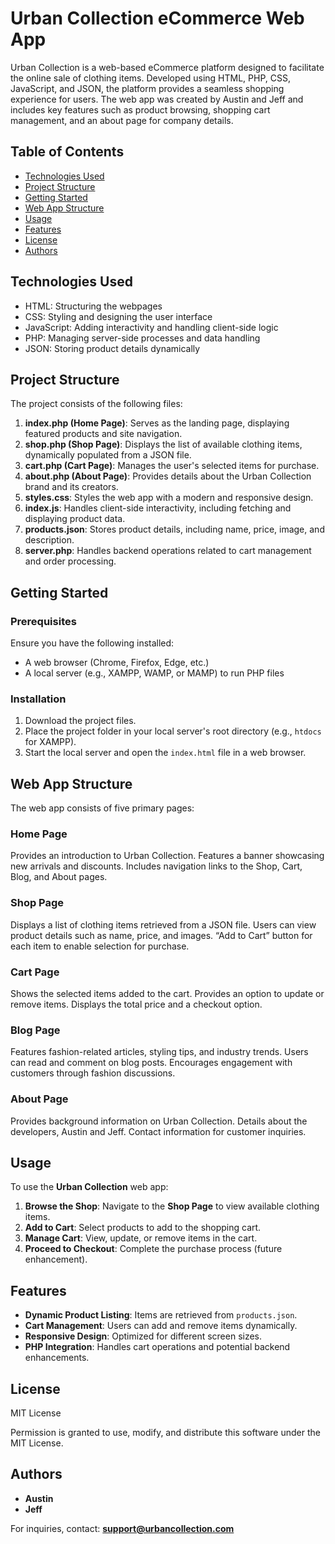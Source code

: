 # Urban Collection eCommerce Web App

Urban Collection is a web-based eCommerce platform designed to facilitate the online sale of clothing items. Developed 
using HTML, PHP, CSS, JavaScript, and JSON, the platform provides a seamless shopping experience for users. The web app 
was created by Austin and Jeff and includes key features such as product browsing, shopping cart management, and an about 
page for company details.

## Table of Contents
- [Technologies Used](#technologies-used)
- [Project Structure](#project-structure)
- [Getting Started](#getting-started)
- [Web App Structure](#web-app-structure)
- [Usage](#usage)
- [Features](#features)
- [License](#license)
- [Authors](#authors)

## Technologies Used

- HTML: Structuring the webpages
- CSS: Styling and designing the user interface
- JavaScript: Adding interactivity and handling client-side logic
- PHP: Managing server-side processes and data handling
- JSON: Storing product details dynamically

## Project Structure
The project consists of the following files:

1. **index.php (Home Page)**: Serves as the landing page, displaying featured products and site navigation.
2. **shop.php (Shop Page)**: Displays the list of available clothing items, dynamically populated from a JSON file.
3. **cart.php (Cart Page)**: Manages the user's selected items for purchase.
4. **about.php (About Page)**: Provides details about the Urban Collection brand and its creators.
5. **styles.css**: Styles the web app with a modern and responsive design.
6. **index.js**: Handles client-side interactivity, including fetching and displaying product data.
7. **products.json**: Stores product details, including name, price, image, and description.
8. **server.php**: Handles backend operations related to cart management and order processing.

## Getting Started
### Prerequisites
Ensure you have the following installed:
- A web browser (Chrome, Firefox, Edge, etc.)
- A local server (e.g., XAMPP, WAMP, or MAMP) to run PHP files

### Installation
1. Download the project files.
2. Place the project folder in your local server's root directory (e.g., `htdocs` for XAMPP).
3. Start the local server and open the `index.html` file in a web browser.

## Web App Structure
The web app consists of five primary pages:

### Home Page
Provides an introduction to Urban Collection.
Features a banner showcasing new arrivals and discounts.
Includes navigation links to the Shop, Cart, Blog, and About pages.

### Shop Page
Displays a list of clothing items retrieved from a JSON file.
Users can view product details such as name, price, and images.
“Add to Cart” button for each item to enable selection for purchase.

### Cart Page

Shows the selected items added to the cart.
Provides an option to update or remove items.
Displays the total price and a checkout option.

### Blog Page
Features fashion-related articles, styling tips, and industry trends.
Users can read and comment on blog posts.
Encourages engagement with customers through fashion discussions.

### About Page
Provides background information on Urban Collection.
Details about the developers, Austin and Jeff.
Contact information for customer inquiries.

## Usage
To use the **Urban Collection** web app:
1. **Browse the Shop**: Navigate to the **Shop Page** to view available clothing items.
2. **Add to Cart**: Select products to add to the shopping cart.
3. **Manage Cart**: View, update, or remove items in the cart.
4. **Proceed to Checkout**: Complete the purchase process (future enhancement).

## Features
- **Dynamic Product Listing**: Items are retrieved from `products.json`.
- **Cart Management**: Users can add and remove items dynamically.
- **Responsive Design**: Optimized for different screen sizes.
- **PHP Integration**: Handles cart operations and potential backend enhancements.

## License
MIT License

Permission is granted to use, modify, and distribute this software under the MIT License.

## Authors
- **Austin**
- **Jeff**

For inquiries, contact: **support@urbancollection.com**

